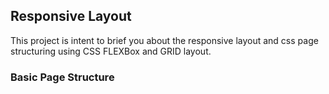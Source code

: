 

## Responsive Layout 
This project is intent to brief you about the responsive layout and css page structuring using CSS FLEXBox and GRID layout. 


### Basic Page Structure
